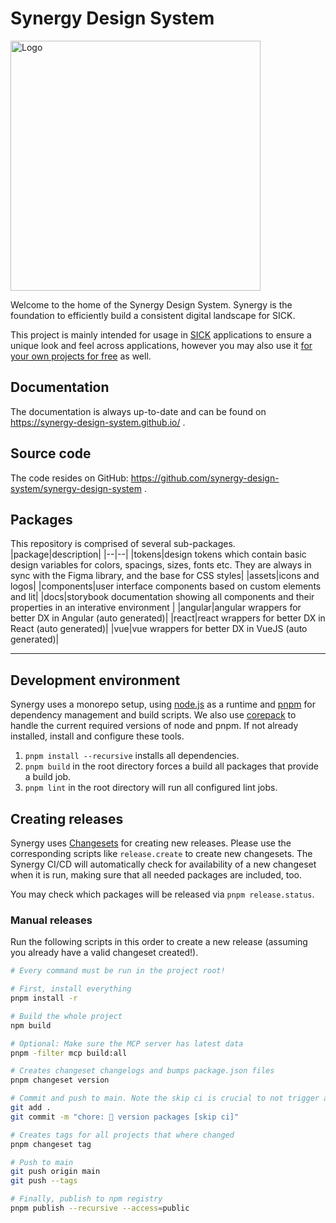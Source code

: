# Synergy Design System

<picture>
  <source media="(prefers-color-scheme: dark)" srcset="./packages/docs/public/synergy_logo_dark.png" width="400">
  <img alt="Logo" src="./packages/docs/public/synergy_logo_light.png" width="400">
</picture>

Welcome to the home of the Synergy Design System. Synergy is the foundation to efficiently build a consistent digital landscape for SICK.

This project is mainly intended for usage in [SICK](https://www.sick.com) applications to ensure a unique look and feel across applications, however you may also use it [for your own projects for free](./LICENSE) as well.

## Documentation

The documentation is always up-to-date and can be found on https://synergy-design-system.github.io/ .

## Source code

The code resides on GitHub: https://github.com/synergy-design-system/synergy-design-system .

## Packages

This repository is comprised of several sub-packages.
|package|description|
|--|--|
|tokens|design tokens which contain basic design variables for colors, spacings, sizes, fonts etc. They are always in sync with the Figma library, and the base for CSS styles|
|assets|icons and logos|
|components|user interface components based on custom elements and lit|
|docs|storybook documentation showing all components and their properties in an interative environment |
|angular|angular wrappers for better DX in Angular (auto generated)|
|react|react wrappers for better DX in React (auto generated)|
|vue|vue wrappers for better DX in VueJS (auto generated)|

---

## Development environment

Synergy uses a monorepo setup, using [node.js](https://nodejs.org) as a runtime and [pnpm](https://pnpm.io) for dependency management and build scripts. We also use [corepack](https://pnpm.io/installation#using-corepack) to handle the current required versions of node and pnpm. If not already installed, install and configure these tools.

1. `pnpm install --recursive` installs all dependencies.
2. `pnpm build` in the root directory forces a build all packages that provide a build job.
3. `pnpm lint` in the root directory will run all configured lint jobs.

## Creating releases

Synergy uses [Changesets](https://github.com/changesets/changesets) for creating new releases.
Please use the corresponding scripts like `release.create` to create new changesets.
The Synergy CI/CD will automatically check for availability of a new changeset when it is run, making sure that all needed packages are included, too.

You may check which packages will be released via `pnpm release.status`.

### Manual releases

Run the following scripts in this order to create a new release (assuming you already have a valid changeset created!).

```bash
# Every command must be run in the project root!

# First, install everything
pnpm install -r

# Build the whole project
npm build

# Optional: Make sure the MCP server has latest data
pnpm -filter mcp build:all

# Creates changeset changelogs and bumps package.json files
pnpm changeset version

# Commit and push to main. Note the skip ci is crucial to not trigger an infinite loop!
git add .
git commit -m "chore: 🚀 version packages [skip ci]"

# Creates tags for all projects that where changed
pnpm changeset tag

# Push to main
git push origin main
git push --tags

# Finally, publish to npm registry
pnpm publish --recursive --access=public
```

